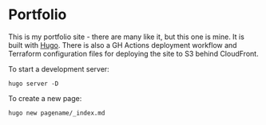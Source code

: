 # Portfolio

This is my portfolio site - there are many like it, but this one is mine. It is built with [Hugo](https://gohugo.io/). There is also a GH Actions deployment workflow and Terraform configuration files for deploying the site to S3 behind CloudFront.

To start a development server:
```
hugo server -D
```

To create a new page:
```
hugo new pagename/_index.md
```